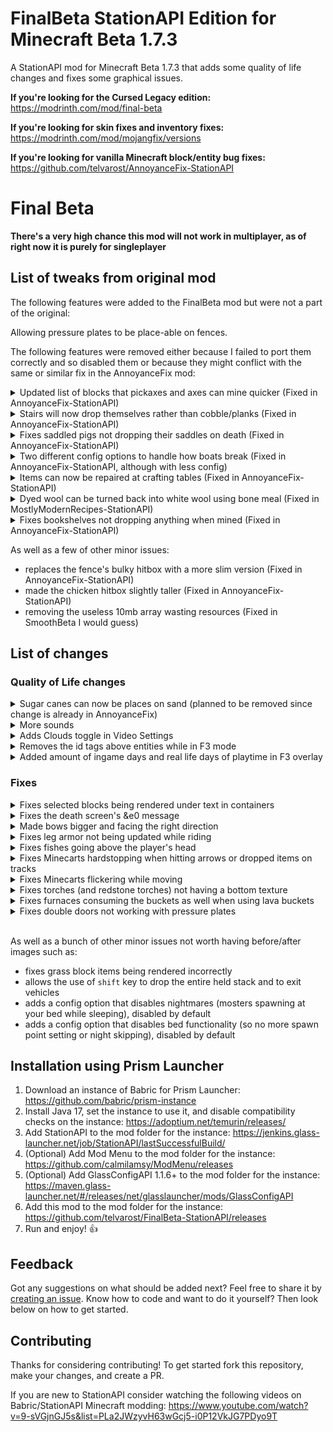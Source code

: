 # FinalBeta StationAPI Edition for Minecraft Beta 1.7.3

A StationAPI mod for Minecraft Beta 1.7.3 that adds some quality of life changes and fixes some graphical issues.

**If you're looking for the Cursed Legacy edition:** https://modrinth.com/mod/final-beta

**If you're looking for skin fixes and inventory fixes:** https://modrinth.com/mod/mojangfix/versions

**If you're looking for vanilla Minecraft block/entity bug fixes:** https://github.com/telvarost/AnnoyanceFix-StationAPI

# Final Beta

**There's a very high chance this mod will not work in multiplayer, as of right now it is purely for singleplayer**

## List of tweaks from original mod

The following features were added to the FinalBeta mod but were not a part of the original:

Allowing pressure plates to be place-able on fences.

The following features were removed either because I failed to port them correctly and so disabled them or because they might conflict with the same or similar fix in the AnnoyanceFix mod:

<details><summary>Updated list of blocks that pickaxes and axes can mine quicker (Fixed in AnnoyanceFix-StationAPI)</summary>

**Extra pickaxe blocks:**
- Cobblestone stairs
- Redstone ore
- Iron door
- Bricks
- Furnaces
- Dispensers
- Stone pressure plates
- Rails
- Detector rails
- Powered rails
- Pistons
- Sticky pistons

**Extra axe blocks:**
- Wooden stairs
- Door
- Pressure plates
- Jukebox
- Note blocks
- Pumpkins
- Signs
- Trapdoors
- Ladders
- Crafting tables
- Fences

</details>

<details><summary>Stairs will now drop themselves rather than cobble/planks (Fixed in AnnoyanceFix-StationAPI)</summary>

Before:<br>
<video controls src="https://i.imgur.com/QSq8E8m.mp4" />

After:<br>
<video controls src="https://i.imgur.com/l5arDtA.mp4" />

</details>

<details><summary>Fixes saddled pigs not dropping their saddles on death (Fixed in AnnoyanceFix-StationAPI)</summary>

Before:
<video controls src="https://i.imgur.com/PVLRNn5.mp4"/>

After:
<video controls src="https://i.imgur.com/0yHHfxB.mp4" />

</details>

<details><summary>Two different config options to handle how boats break (Fixed in AnnoyanceFix-StationAPI, although with less config)</summary>

- Default config (value of 2) allows boats to break only when they crash with almost maximum speed. Making them less likely to break randomly.
- A value of 1 disables boat breaking logic entirely.

</details>

<details><summary>Items can now be repaired at crafting tables (Fixed in AnnoyanceFix-StationAPI)</summary>

<video controls src="https://i.imgur.com/UrLHQDh.mp4" />

</details>

<details><summary>Dyed wool can be turned back into white wool using bone meal (Fixed in MostlyModernRecipes-StationAPI)</summary>

<video controls src="https://i.imgur.com/Uwk3K2t.mp4" />

</details>

<details><summary>Fixes bookshelves not dropping anything when mined (Fixed in AnnoyanceFix-StationAPI)</summary>

Before:<br>
<video controls src="https://i.imgur.com/9dt46cf.mp4"/>

After:<br>
<video controls src="https://i.imgur.com/v9nEcfp.mp4" />

</details>

As well as a few of other minor issues:
- replaces the fence's bulky hitbox with a more slim version (Fixed in AnnoyanceFix-StationAPI)
- made the chicken hitbox slightly taller (Fixed in AnnoyanceFix-StationAPI)
- removing the useless 10mb array wasting resources (Fixed in SmoothBeta I would guess)

## List of changes

### Quality of Life changes

<details><summary>Sugar canes can now be places on sand (planned to be removed since change is already in AnnoyanceFix)</summary>

![sugar cane on sand](https://i.imgur.com/N7WjSx8.png)

</details>

<details><summary>More sounds</summary>

- Opening / closing chests
- Minecarts
- Items breaking

**Note: The mod doesn't add any sounds by itself, all of these sounds are already present in your "resources" folder, they are automatically downloaded by Minecraft itself**

</details>

<details><summary>Adds Clouds toggle in Video Settings</summary>

<video controls src="https://i.imgur.com/MUmqtmM.mp4" />

</details>

<details><summary>Removes the id tags above entities while in F3 mode</summary>

Before:<br>
![bunch of animals with id tags above them](https://i.imgur.com/PchbLnx.png)

After:
![bunch of animals without any additional UI elements above them](https://i.imgur.com/TEKQyW2.png)

</details>

<details><summary>Added amount of ingame days and real life days of playtime in F3 overlay</summary>

![white text showingcasing the number of days spent in game](https://i.imgur.com/clje0xb.png)

**Format: ingame days (real life days)**
Both are calculated using the play time stat the player has, which means if the stats file gets corrupted or deleted these numbers will reset as well!

</details>

### Fixes

<details><summary>Fixes selected blocks being rendered under text in containers</summary>

Before:
![blocks being rendered under container text](https://i.imgur.com/jaGMYZy.png)

After:
![blocks being rendered above container text](https://i.imgur.com/giD9ZTm.png)

</details>

<details><summary>Fixes the death screen's &e0 message</summary>

Before:
![death screen displaying &e0](https://i.imgur.com/HHLeOhs.png)

After:
![death screen displaying a yellow score of 0](https://i.imgur.com/rTHeTOk.png)

**Note: Score will always be 0 as nothing gives score in this version**
</details>

<details><summary>Made bows bigger and facing the right direction</summary>

Before:
![player holding a bow](https://i.imgur.com/dRgyr7G.png)

After:
![player holding a bow](https://i.imgur.com/9dgxRej.png)

Also slightly update the skeleton's model to better hold the bow

Before:
![skeleton holding a bow](https://i.imgur.com/4Pqe3pk.png)

After:
![skeleton holding a bow](https://i.imgur.com/SIDJBYI.png)

</details>

<details><summary>Fixes leg armor not being updated while riding</summary>

Before:<br>
<video controls src="https://i.imgur.com/UX9nfs8.mp4" />

After:<br>
<video controls src="https://i.imgur.com/khlHpop.mp4" />

Before:
![player's leg armor not updating its rotation according to the player's legs](https://i.imgur.com/Vx8GAtV.png)

After:
![player's leg armor correctly updating its rotation according to the player's legs](https://i.imgur.com/eHppgk9.png)

</details>

<details><summary>Fixes fishes going above the player's head</summary>

Before:<br>
<video controls src="https://i.imgur.com/jrjL1tW.mp4" />

After:<br>
<video controls src="https://i.imgur.com/5JPT81N.mp4" />

</details>

<details><summary>Fixes Minecarts hardstopping when hitting arrows or dropped items on tracks</summary>

Before:<br>
<video controls src="https://i.imgur.com/5hICLc2.mp4" />

After:<br>
<video controls src="https://i.imgur.com/Hf9X8HM.mp4" />

</details>

<details><summary>Fixes Minecarts flickering while moving</summary>

Before:<br>
<video controls src="https://i.imgur.com/cBUIE5n.mp4" />

After:<br>
<video controls src="https://i.imgur.com/vZGhuos.mp4" />

</details>

<details><summary>Fixes torches (and redstone torches) not having a bottom texture</summary>

Before:
![torches without a bottom texture](https://i.imgur.com/pueAKg3.png)

After:
FinalBeta-StationAPI Edition fixes this differently than the cursed legacy version of the mod.
The fix in this version of the mod uses a json model that adds some tilted pixels to the bottom of the torches.

</details>

<details><summary>Fixes furnaces consuming the buckets as well when using lava buckets</summary>

Before:<br>
<video controls src="https://i.imgur.com/BY0t3iG.mp4"/>

After:
<video controls src="https://i.imgur.com/4O7Fo8V.mp4" />

</details>

<details><summary>Fixes double doors not working with pressure plates</summary>

Before:<br>
<video controls src="https://i.imgur.com/WWcOZA0.mp4"/>

After:<br>
<video controls src="https://i.imgur.com/8Dj19lR.mp4" />

**Note**: This is not the prettiest of fixes and edge cases might still exist as I didn't test it in normal gameplay for long periods of time. If you experience any issues with already placed doors break them and then place them again, this should fix them.

</details>

<br>

As well as a bunch of other minor issues not worth having before/after images such as:

- fixes grass block items being rendered incorrectly
- allows the use of `shift` key to drop the entire held stack and to exit vehicles
- adds a config option that disables nightmares (mosters spawning at your bed while sleeping), disabled by default
- adds a config option that disables bed functionality (so no more spawn point setting or night skipping), disabled by default

## Installation using Prism Launcher

1. Download an instance of Babric for Prism Launcher: https://github.com/babric/prism-instance
2. Install Java 17, set the instance to use it, and disable compatibility checks on the instance: https://adoptium.net/temurin/releases/
3. Add StationAPI to the mod folder for the instance: https://jenkins.glass-launcher.net/job/StationAPI/lastSuccessfulBuild/
4. (Optional) Add Mod Menu to the mod folder for the instance: https://github.com/calmilamsy/ModMenu/releases
5. (Optional) Add GlassConfigAPI 1.1.6+ to the mod folder for the instance: https://maven.glass-launcher.net/#/releases/net/glasslauncher/mods/GlassConfigAPI
6. Add this mod to the mod folder for the instance: https://github.com/telvarost/FinalBeta-StationAPI/releases
7. Run and enjoy! 👍

## Feedback

Got any suggestions on what should be added next? Feel free to share it by [creating an issue](https://github.com/telvarost/FinalBeta-StationAPI/issues/new). Know how to code and want to do it yourself? Then look below on how to get started.

## Contributing

Thanks for considering contributing! To get started fork this repository, make your changes, and create a PR. 

If you are new to StationAPI consider watching the following videos on Babric/StationAPI Minecraft modding: https://www.youtube.com/watch?v=9-sVGjnGJ5s&list=PLa2JWzyvH63wGcj5-i0P12VkJG7PDyo9T
